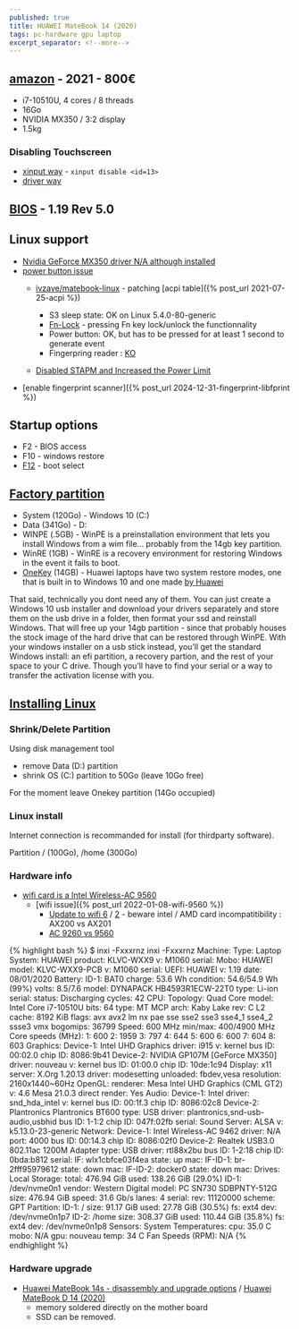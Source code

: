 ```yaml
---
published: true
title: HUAWEI MateBook 14 (2020)
tags: pc-hardware gpu laptop
excerpt_separator: <!--more-->
---
```


<!--more-->

## [amazon](https://www.amazon.fr/gp/product/B08P9186JF/ref=ox_sc_act_title_2?smid=A1X6FK5RDHNB96&psc=1) - 2021 - 800€ 

- i7-10510U, 4 cores / 8 threads
- 16Go
- NVIDIA MX350 / 3:2 display
- 1.5kg

### Disabling Touchscreen
- [xinput way](https://unix.stackexchange.com/questions/127443/how-do-i-disable-the-touch-screen-on-my-laptop/129603#129603) - `xinput disable <id=13>`
- [driver way](https://www.blackmoreops.com/2016/10/26/disable-touchscreen-linux/)

## [BIOS](https://consumer.huawei.com/en/support/laptops/matebook-14-2020/) - 1.19 Rev 5.0

## Linux support
- [Nvidia GeForce MX350 driver N/A although installed](https://forums.linuxmint.com/viewtopic.php?t=353047&p=2039798)
- [power button issue](https://bbs.archlinux.org/viewtopic.php?id=225752)
	- [ivzave/matebook-linux](https://github.com/ivzave/matebook-linux) - patching [acpi table]({% post_url 2021-07-25-acpi %})
    	- S3 sleep state: OK on Linux 5.4.0-80-generic
        - [Fn-Lock](https://github.com/nekr0z/linux-on-huawei-matebook-13-2019/blob/master/README.md#keyboard) - pressing Fn key lock/unlock the functionnality
    	- Power button: OK, but has to be pressed for at least 1 second to generate event
        - Fingerpring reader : [KO](https://github.com/nekr0z/linux-on-huawei-matebook-13-2019/blob/master/README.md#fingerprint-reader)

    - [Disabled STAPM and Increased the Power Limit](https://www.reddit.com/r/Amd/comments/a2vs55/i_successfully_disabled_stapm_and_increased_the/)
- [enable fingerprint scanner]({% post_url 2024-12-31-fingerprint-libfprint %})


## Startup options
- F2 - BIOS access
- F10 - windows restore
- [F12](https://consumer.huawei.com/en/support/content/en-us00693076/) - boot select

## [Factory partition](https://www.reddit.com/r/MatebookXPro/comments/9xnhe1/partitioning_on_a_new_device/)
- System (120Go) - Windows 10 (C:)
- Data   (341Go) - D:
- WINPE  (.5GB) - WinPE is a preinstallation environment that lets you install Windows from a wim file... probably from the 14gb key partition.
- WinRE  (1GB) - WinRE is a recovery environment for restoring Windows in the event it fails to boot. 
- [OneKey](https://www.reddit.com/r/MatebookXPro/comments/fdr566/matebook_d_is_huaweis_system_restore_partition/) (14GB) -  Huawei laptops have two system restore modes, one that is built in to Windows 10 and one made [by Huawei](https://consumer.huawei.com/en/support/content/en-us00692605/)

That said, technically you dont need any of them. You can just create a Windows 10 usb installer and download your drivers separately and store them on the usb drive in a folder, then format your ssd and reinstall Windows. That will free up your 14gb partition - since that probably houses the stock image of the hard drive that can be restored through WinPE. With your windows installer on a usb stick instead, you’ll get the standard Windows install: an efi partition, a recovery partion, and the rest of your space to your C drive. Though you’ll have to find your serial or a way to transfer the activation license with you.

## [Installing Linux](https://www.tecmint.com/install-linux-mint-alongside-windows-dual-boot-uefi-mode/)

### Shrink/Delete Partition
Using disk management tool
- remove Data (D:) partition 
- shrink OS (C:) partition to 50Go (leave 10Go free)

For the moment leave Onekey partition (14Go occupied)

### Linux install
Internet connection is recommanded for install (for thirdparty software).

Partition / (100Go), /home (300Go)

### Hardware info

- [wifi card is a Intel Wireless-AC 9560](https://www.notebookcheck.net/Huawei-MateBook-14-2020-laptop-review-3-2-clamshell-convinces-both-with-Intel-and-AMD-CPUs.508467.0.htmlwifi)
	- [wifi issue]({% post_url 2022-01-08-wifi-9560 %})
		- [Update to wifi 6](https://www.reddit.com/r/AMDLaptops/comments/j0rzwx/update_to_wifi_6_huawei_matebook_14_2020_amd/) / [2](https://www.reddit.com/r/MatebookXPro/comments/j93krg/anyone_tried_replacing_with_a_wifi_6_card_in_a/) - beware intel / AMD card incompatitibility :  AX200 vs AX201
		- [AC 9260 vs 9560](https://ark.intel.com/content/www/us/en/ark/compare.html?productIds=/99446,99445)

{% highlight bash %}
$ inxi -Fxxxrnz
inxi -Fxxxrnz
Machine:   Type: Laptop System: HUAWEI product: KLVC-WXX9 v: M1060 serial: <filter> 
           Mobo: HUAWEI model: KLVC-WXX9-PCB v: M1060 serial: <filter> UEFI: HUAWEI v: 1.19 date: 08/01/2020 
Battery:   ID-1: BAT0 charge: 53.6 Wh condition: 54.6/54.9 Wh (99%) volts: 8.5/7.6 model: DYNAPACK HB4593R1ECW-22T0 
           type: Li-ion serial: <filter> status: Discharging cycles: 42 
CPU:       Topology: Quad Core model: Intel Core i7-10510U bits: 64 type: MT MCP arch: Kaby Lake rev: C L2 cache: 8192 KiB 
           flags: avx avx2 lm nx pae sse sse2 sse3 sse4_1 sse4_2 ssse3 vmx bogomips: 36799 
           Speed: 600 MHz min/max: 400/4900 MHz Core speeds (MHz): 1: 600 2: 1959 3: 797 4: 644 5: 600 6: 600 7: 604 8: 603 
Graphics:  Device-1: Intel UHD Graphics driver: i915 v: kernel bus ID: 00:02.0 chip ID: 8086:9b41 
           Device-2: NVIDIA GP107M [GeForce MX350] driver: nouveau v: kernel bus ID: 01:00.0 chip ID: 10de:1c94 
           Display: x11 server: X.Org 1.20.13 driver: modesetting unloaded: fbdev,vesa resolution: 2160x1440~60Hz 
           OpenGL: renderer: Mesa Intel UHD Graphics (CML GT2) v: 4.6 Mesa 21.0.3 direct render: Yes 
Audio:     Device-1: Intel driver: snd_hda_intel v: kernel bus ID: 00:1f.3 chip ID: 8086:02c8 
           Device-2: Plantronics Plantronics BT600 type: USB driver: plantronics,snd-usb-audio,usbhid bus ID: 1-1:2 
           chip ID: 047f:02fb serial: <filter> 
           Sound Server: ALSA v: k5.13.0-23-generic 
Network:   Device-1: Intel Wireless-AC 9462 driver: N/A port: 4000 bus ID: 00:14.3 chip ID: 8086:02f0 
           Device-2: Realtek USB3.0 802.11ac 1200M Adapter type: USB driver: rtl88x2bu bus ID: 1-2:18 chip ID: 0bda:b812 
           serial: <filter> 
           IF: wlx1cbfce03f4ea state: up mac: <filter> 
           IF-ID-1: br-2fff95979612 state: down mac: <filter> 
           IF-ID-2: docker0 state: down mac: <filter> 
Drives:    Local Storage: total: 476.94 GiB used: 138.26 GiB (29.0%) 
           ID-1: /dev/nvme0n1 vendor: Western Digital model: PC SN730 SDBPNTY-512G size: 476.94 GiB speed: 31.6 Gb/s lanes: 4 
           serial: <filter> rev: 11120000 scheme: GPT 
Partition: ID-1: / size: 91.17 GiB used: 27.78 GiB (30.5%) fs: ext4 dev: /dev/nvme0n1p7 
           ID-2: /home size: 308.37 GiB used: 110.44 GiB (35.8%) fs: ext4 dev: /dev/nvme0n1p8 
Sensors:   System Temperatures: cpu: 35.0 C mobo: N/A gpu: nouveau temp: 34 C 
           Fan Speeds (RPM): N/A 
{% endhighlight %}
  
### Hardware upgrade
- [Huawei MateBook 14s - disassembly and upgrade options](https://www.youtube.com/watch?v=zwfZ-mRTWpk&t=71s) / [Huawei MateBook D 14 (2020) ](https://www.youtube.com/watch?v=BsiJxz3gKio)
	- memory soldered directly on the mother board
	- SSD can be removed.
